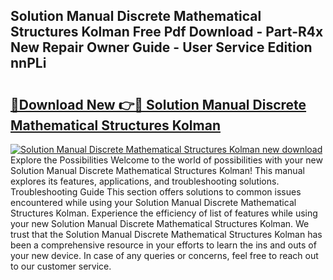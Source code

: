 ## Solution Manual Discrete Mathematical Structures Kolman Free Pdf Download - Part-R4x New Repair Owner Guide - User Service Edition nnPLi

# <h2><a href="http://bc70988.oget.top/?id=Solution+Manual+Discrete+Mathematical+Structures+Kolman">🔗Download New 👉🔴 Solution Manual Discrete Mathematical Structures Kolman</a></h2>

[![Solution Manual Discrete Mathematical Structures Kolman new download](https://i.imgur.com/5g1atiW.png)](http://bc70988.oget.top/?id=Solution+Manual+Discrete+Mathematical+Structures+Kolman)
Explore the Possibilities Welcome to the world of possibilities with your new Solution Manual Discrete Mathematical Structures Kolman! This manual explores its features, applications, and troubleshooting solutions. Troubleshooting Guide This section offers solutions to common issues encountered while using your Solution Manual Discrete Mathematical Structures Kolman. Experience the efficiency of list of features while using your new Solution Manual Discrete Mathematical Structures Kolman. We trust that the Solution Manual Discrete Mathematical Structures Kolman has been a comprehensive resource in your efforts to learn the ins and outs of your new device. In case of any queries or concerns, feel free to reach out to our customer service.
